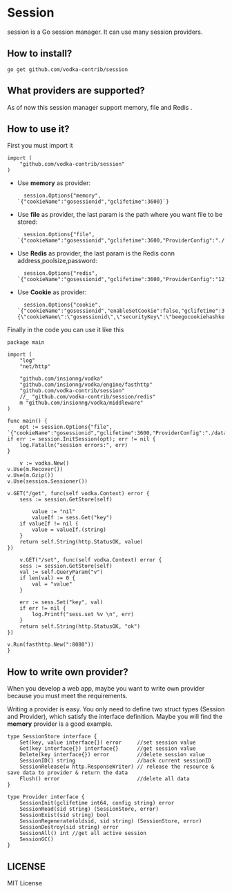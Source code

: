 Session
==============

session is a Go session manager. It can use many session providers.

## How to install?

	go get github.com/vodka-contrib/session


## What providers are supported?

As of now this session manager support memory, file and Redis .


## How to use it?

First you must import it

	import (
		"github.com/vodka-contrib/session"
	)


* Use **memory** as provider:

        session.Options{"memory", `{"cookieName":"gosessionid","gclifetime":3600}`}

* Use **file** as provider, the last param is the path where you want file to be stored:

	    session.Options{"file", `{"cookieName":"gosessionid","gclifetime":3600,"ProviderConfig":"./data/session"}`}

* Use **Redis** as provider, the last param is the Redis conn address,poolsize,password:

		session.Options{"redis", `{"cookieName":"gosessionid","gclifetime":3600,"ProviderConfig":"127.0.0.1:6379,100,vodka"}`}

* Use **Cookie** as provider:

		session.Options{"cookie", `{"cookieName":"gosessionid","enableSetCookie":false,"gclifetime":3600,"ProviderConfig":"{\"cookieName\":\"gosessionid\",\"securityKey\":\"beegocookiehashkey\"}"}`}


Finally in the code you can use it like this

    package main

    import (
	    "log"
	    "net/http"

        "github.com/insionng/vodka"
	    "github.com/insionng/vodka/engine/fasthttp"
	    "github.com/vodka-contrib/session"
	    //_ "github.com/vodka-contrib/session/redis"
	    m "github.com/insionng/vodka/middleware"
    )

    func main() {
    	opt := session.Options{"file", `{"cookieName":"gosessionid","gclifetime":3600,"ProviderConfig":"./data/session"}`}
	if err := session.InitSession(opt); err != nil {
	    log.Fatalln("session errors:", err)
	}

        v := vodka.New()
	v.Use(m.Recover())
	v.Use(m.Gzip())
	v.Use(session.Sessioner())

	v.GET("/get", func(self vodka.Context) error {
	    sess := session.GetStore(self)

            value := "nil"
            valueIf := sess.Get("key")
	    if valueIf != nil {
	        value = valueIf.(string)
	    }
	    return self.String(http.StatusOK, value)
	})

    	v.GET("/set", func(self vodka.Context) error {
	    sess := session.GetStore(self)
	    val := self.QueryParam("v")
	    if len(val) == 0 {
	        val = "value"
	    }

	    err := sess.Set("key", val)
	    if err != nil {
	        log.Printf("sess.set %v \n", err)
	    }
	    return self.String(http.StatusOK, "ok")
	})
	    
	v.Run(fasthttp.New(":8080"))
    }



## How to write own provider?

When you develop a web app, maybe you want to write own provider because you must meet the requirements.

Writing a provider is easy. You only need to define two struct types
(Session and Provider), which satisfy the interface definition.
Maybe you will find the **memory** provider is a good example.

	type SessionStore interface {
		Set(key, value interface{}) error     //set session value
		Get(key interface{}) interface{}      //get session value
		Delete(key interface{}) error         //delete session value
		SessionID() string                    //back current sessionID
		SessionRelease(w http.ResponseWriter) // release the resource & save data to provider & return the data
		Flush() error                         //delete all data
	}

	type Provider interface {
		SessionInit(gclifetime int64, config string) error
		SessionRead(sid string) (SessionStore, error)
		SessionExist(sid string) bool
		SessionRegenerate(oldsid, sid string) (SessionStore, error)
		SessionDestroy(sid string) error
		SessionAll() int //get all active session
		SessionGC()
	}


## LICENSE

MIT License
